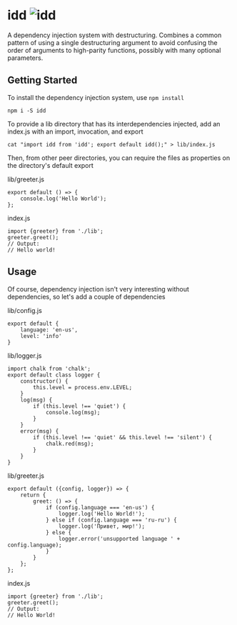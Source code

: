 # idd ![idd](https://travis-ci.org/doug-wade/idd.svg)

A dependency injection system with destructuring.  Combines a common pattern
of using a single destructuring argument to avoid confusing the order of
arguments to high-parity functions, possibly with many optional parameters.


## Getting Started

To install the dependency injection system, use `npm install`

    npm i -S idd

To provide a lib directory that has its interdependencies injected, add an
index.js with an import, invocation, and export

    cat "import idd from 'idd'; export default idd();" > lib/index.js

Then, from other peer directories, you can require the files as properties
on the directory's default export

lib/greeter.js

	export default () => {
		console.log('Hello World');
	};

index.js

	import {greeter} from './lib';
	greeter.greet();
	// Output:
	// Hello world!


## Usage

Of course, dependency injection isn't very interesting without dependencies,
so let's add a couple of dependencies

lib/config.js

	export default {
		language: 'en-us',
		level: 'info'
	}

lib/logger.js

	import chalk from 'chalk';
	export default class logger {
		constructor() {
			this.level = process.env.LEVEL;
		}
		log(msg) {
			if (this.level !== 'quiet') {
				console.log(msg);
			}
		}
		error(msg) {
			if (this.level !== 'quiet' && this.level !== 'silent') {
				chalk.red(msg);
			}
		}
	}

lib/greeter.js

	export default ({config, logger}) => {
		return {
			greet: () => {
				if (config.language === 'en-us') {
					logger.log('Hello World!');
				} else if (config.language === 'ru-ru') {
					logger.log('Привет, мир!');
				} else {
					logger.error('unsupported language ' + config.language);
				}
			}
		};
	};

index.js

	import {greeter} from './lib';
	greeter.greet();
	// Output:
	// Hello World!
